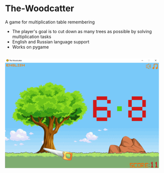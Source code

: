 # The-Woodcatter
A game for multiplication table remembering
- The player's goal is to cut down as many trees as possible by solving multiplication tasks
- English and Russian language support
- Works on pygame
##
![screenshot](Screenshot.png)
